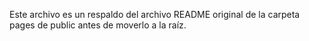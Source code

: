 Este archivo es un respaldo del archivo README original de la carpeta pages de public antes de moverlo a la raíz.
